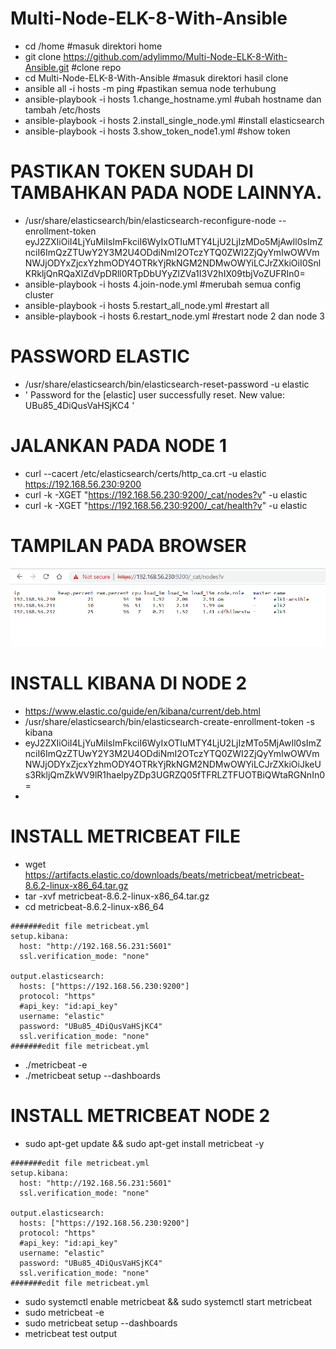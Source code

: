 # Multi-Node-ELK-8-With-Ansible

- cd /home #masuk direktori home
- git clone https://github.com/adylimmo/Multi-Node-ELK-8-With-Ansible.git #clone repo
- cd Multi-Node-ELK-8-With-Ansible #masuk direktori hasil clone
- ansible all -i hosts -m ping #pastikan semua node terhubung 
- ansible-playbook -i hosts 1.change_hostname.yml #ubah hostname dan tambah /etc/hosts
- ansible-playbook -i hosts 2.install_single_node.yml #install elasticsearch
- ansible-playbook -i hosts 3.show_token_node1.yml #show token

# PASTIKAN TOKEN SUDAH DI TAMBAHKAN PADA NODE LAINNYA.

- /usr/share/elasticsearch/bin/elasticsearch-reconfigure-node --enrollment-token eyJ2ZXIiOiI4LjYuMiIsImFkciI6WyIxOTIuMTY4LjU2LjIzMDo5MjAwIl0sImZnciI6ImQzZTUwY2Y3M2U4ODdiNmI2OTczYTQ0ZWI2ZjQyYmIwOWVmNWJjODYxZjcxYzhmODY4OTRkYjRkNGM2NDMwOWYiLCJrZXkiOiI0SnlKRkljQnRQaXlZdVpDRll0RTpDbUYyZlZVa1I3V2hIX09tbjVoZUFRIn0=
- ansible-playbook -i hosts 4.join-node.yml #merubah semua config cluster
- ansible-playbook -i hosts 5.restart_all_node.yml #restart all
- ansible-playbook -i hosts 6.restart_node.yml #restart node 2 dan node 3


# PASSWORD ELASTIC

- /usr/share/elasticsearch/bin/elasticsearch-reset-password -u elastic
- ' Password for the [elastic] user successfully reset.
New value: UBu85_4DiQusVaHSjKC4 '

# JALANKAN PADA NODE 1

- curl --cacert /etc/elasticsearch/certs/http_ca.crt -u elastic https://192.168.56.230:9200
- curl -k -XGET "https://192.168.56.230:9200/_cat/nodes?v" -u elastic
- curl -k -XGET "https://192.168.56.230:9200/_cat/health?v" -u elastic


# TAMPILAN PADA BROWSER

<img src="Screenshot 2023-03-24-151024.png" alt="Alt text" title="Optional title">






#  INSTALL KIBANA DI NODE 2

- https://www.elastic.co/guide/en/kibana/current/deb.html
- /usr/share/elasticsearch/bin/elasticsearch-create-enrollment-token -s kibana 
- eyJ2ZXIiOiI4LjYuMiIsImFkciI6WyIxOTIuMTY4LjU2LjIzMTo5MjAwIl0sImZnciI6ImQzZTUwY2Y3M2U4ODdiNmI2OTczYTQ0ZWI2ZjQyYmIwOWVmNWJjODYxZjcxYzhmODY4OTRkYjRkNGM2NDMwOWYiLCJrZXkiOiJkeUs3RkljQmZkWV9lR1haelpyZDp3UGRZQ05fTFRLZTFUOTBiQWtaRGNnIn0=
- 


# INSTALL METRICBEAT FILE

- wget https://artifacts.elastic.co/downloads/beats/metricbeat/metricbeat-8.6.2-linux-x86_64.tar.gz
- tar -xvf metricbeat-8.6.2-linux-x86_64.tar.gz
- cd metricbeat-8.6.2-linux-x86_64
```
#######edit file metricbeat.yml
setup.kibana:
  host: "http://192.168.56.231:5601"
  ssl.verification_mode: "none"

output.elasticsearch:
  hosts: ["https://192.168.56.230:9200"]
  protocol: "https"
  #api_key: "id:api_key"
  username: "elastic"
  password: "UBu85_4DiQusVaHSjKC4"
  ssl.verification_mode: "none"
#######edit file metricbeat.yml
```
- ./metricbeat -e
- ./metricbeat setup --dashboards

# INSTALL METRICBEAT NODE 2

- sudo apt-get update && sudo apt-get install metricbeat -y

```
#######edit file metricbeat.yml
setup.kibana:
  host: "http://192.168.56.231:5601"
  ssl.verification_mode: "none"

output.elasticsearch:
  hosts: ["https://192.168.56.230:9200"]
  protocol: "https"
  #api_key: "id:api_key"
  username: "elastic"
  password: "UBu85_4DiQusVaHSjKC4"
  ssl.verification_mode: "none"
#######edit file metricbeat.yml
```

- sudo systemctl enable metricbeat && sudo systemctl start metricbeat
- sudo metricbeat -e
- sudo metricbeat setup --dashboards
- metricbeat test output

